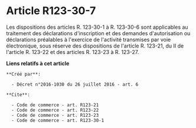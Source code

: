 # Article R123-30-7

Les dispositions des articles R. 123-30-1 à R. 123-30-6 sont applicables au traitement des déclarations d'inscription et des
demandes d'autorisation ou déclarations préalables à l'exercice de l'activité transmises par voie électronique, sous réserve
des dispositions de l'article R. 123-21, du II de l'article R. 123-22 et des articles R. 123-23 à R. 123-27.

**Liens relatifs à cet article**

	**Créé par**:

	  - Décret n°2016-1030 du 26 juillet 2016 - art. 6

	**Cite**:

	  - Code de commerce - art. R123-21
	  - Code de commerce - art. R123-22
	  - Code de commerce - art. R123-23
	  - Code de commerce - art. R123-30-1
